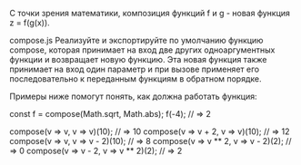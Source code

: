 С точки зрения математики, композиция функций f и g - новая функция z = f(g(x)).

compose.js
Реализуйте и экспортируйте по умолчанию функцию compose, которая принимает на вход две других одноаргументных функции и возвращает новую функцию. Эта новая функция также принимает на вход один параметр и при вызове применяет его последовательно к переданным функциям в обратном порядке.

Примеры ниже помогут понять, как должна работать функция:

const f = compose(Math.sqrt, Math.abs);
f(-4); // => 2

compose(v => v, v => v)(10); // => 10
compose(v => v + 2, v => v)(10); // => 12
compose(v => v, v => v - 2)(10); // => 8
compose(v => v ** 2, v => v - 2)(2); // => 0
compose(v => v - 2, v => v ** 2)(2); // => 2